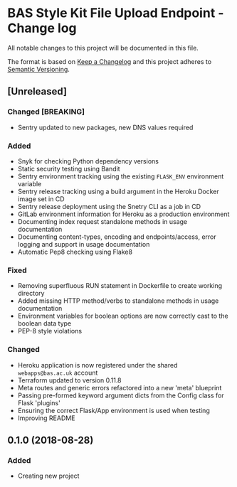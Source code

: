 # BAS Style Kit File Upload Endpoint - Change log

All notable changes to this project will be documented in this file.

The format is based on [Keep a Changelog](http://keepachangelog.com/en/1.0.0/)
and this project adheres to [Semantic Versioning](http://semver.org/spec/v2.0.0.html).

## [Unreleased]

### Changed [BREAKING]

* Sentry updated to new packages, new DNS values required

### Added

* Snyk for checking Python dependency versions
* Static security testing using Bandit
* Sentry environment tracking using the existing `FLASK_ENV` environment variable
* Sentry release tracking using a build argument in the Heroku Docker image set in CD
* Sentry release deployment using the Snetry CLI as a job in CD
* GitLab environment information for Heroku as a production environment
* Documenting index request standalone methods in usage documentation
* Documenting content-types, encoding and endpoints/access, error logging and support in usage documentation
* Automatic Pep8 checking using Flake8

### Fixed

* Removing superfluous RUN statement in Dockerfile to create working directory
* Added missing HTTP method/verbs to standalone methods in usage documentation
* Environment variables for boolean options are now correctly cast to the boolean data type
* PEP-8 style violations

### Changed

* Heroku application is now registered under the shared `webapps@bas.ac.uk` account
* Terraform updated to version 0.11.8
* Meta routes and generic errors refactored into a new 'meta' blueprint
* Passing pre-formed keyword argument dicts from the Config class for Flask 'plugins'
* Ensuring the correct Flask/App environment is used when testing
* Improving README

## 0.1.0 (2018-08-28)

### Added

* Creating new project
